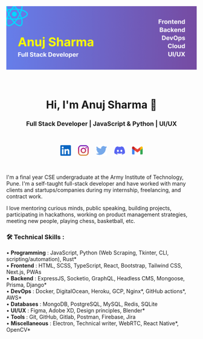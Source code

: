 <img src="https://raw.githubusercontent.com/theanujdev/theanujdev/master/assets/header.gif" alt="theanujdev header">

<h1 align="center"><br>Hi, I'm Anuj Sharma 👋<br></h1>
<h3 align="center">Full Stack Developer | JavaScript & Python | UI/UX</h3>
<br>
<p align = "center">
<a href = "https://www.linkedin.com/in/theanujdev"><img src = "https://raw.githubusercontent.com/theanujdev/theanujdev/master/assets/linkedin-icon.svg" height = "28"></a>&nbsp&nbsp&nbsp&nbsp
<a href = "https://www.instagram.com/theanujdev"><img src = "https://raw.githubusercontent.com/theanujdev/theanujdev/master/assets/instagram.svg" height = "28"></a>&nbsp&nbsp&nbsp&nbsp
<a href = "https://twitter.com/theanujdev"><img src = "https://raw.githubusercontent.com/theanujdev/theanujdev/master/assets/twitter.svg" height = "28"></a>&nbsp&nbsp&nbsp&nbsp
<a href = "https://www.discord.com/users/775586612972093470"><img src = "https://raw.githubusercontent.com/theanujdev/theanujdev/master/assets/discord-icon.svg" height = "28"></a>&nbsp&nbsp&nbsp&nbsp
<a href = "mailto:theanujmail@gmail.com"><img src = "https://raw.githubusercontent.com/theanujdev/theanujdev/master/assets/google-gmail.svg" height = "28"></a>
</p>
<br>

I'm a final year CSE undergraduate at the Army Institute of Technology, Pune. I'm a self-taught full-stack developer and have worked with many clients and startups/companies during my internship, freelancing, and contract work.

I love mentoring curious minds, public speaking, building projects, participating in hackathons, working on product management strategies, meeting new people, playing chess, basketball, etc.

### 🛠 Technical Skills :

• **Programming** : JavaScript, Python (Web Scraping, Tkinter, CLI, scripting/automation), Rust*  
• **Frontend** : HTML, SCSS, TypeScript, React, Bootstrap, Tailwind CSS, Next.js, PWAs  
• **Backend** : ExpressJS, Socketio, GraphQL, Headless CMS, Mongoose, Prisma, Django*  
• **DevOps** : Docker, DigitalOcean, Heroku, GCP, Nginx*, GitHub actions*, AWS*  
• **Databases** : MongoDB, PostgreSQL, MySQL, Redis, SQLite  
• **UI/UX** : Figma, Adobe XD, Design principles, Blender*  
• **Tools** : Git, GitHub, Gitlab, Postman, Firebase, Jira  
• **Miscellaneous** : Electron, Technical writer, WebRTC, React Native*, OpenCV*
